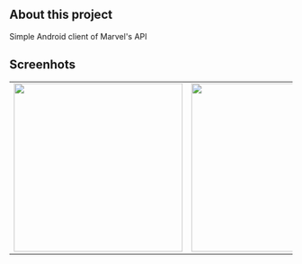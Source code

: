 ## About this project
Simple Android client of Marvel's API

## Screenhots
<div align="center"> 
<center> 
<table border="0" cellpadding="0" cellspacing="0" width="100"> 
<tr> 
<td><img src="https://user-images.githubusercontent.com/1139856/33733543-fe09926a-db81-11e7-86c8-8cc5a442a112.png" width="300"></td> 
<td><img src="https://user-images.githubusercontent.com/1139856/33747714-86466df8-dbbc-11e7-84e3-6652a9d49c78.png" width="300"></td> 
</tr> 
</table> 
</center> 
</div>
